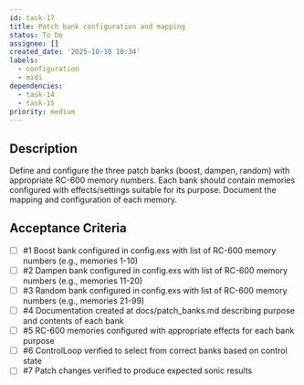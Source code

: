 ```yaml
---
id: task-17
title: Patch bank configuration and mapping
status: To Do
assignee: []
created_date: '2025-10-10 10:34'
labels:
  - configuration
  - midi
dependencies:
  - task-14
  - task-15
priority: medium
---
```


## Description

<!-- SECTION:DESCRIPTION:BEGIN -->
Define and configure the three patch banks (boost, dampen, random) with appropriate RC-600 memory numbers. Each bank should contain memories configured with effects/settings suitable for its purpose. Document the mapping and configuration of each memory.
<!-- SECTION:DESCRIPTION:END -->

## Acceptance Criteria
<!-- AC:BEGIN -->
- [ ] #1 Boost bank configured in config.exs with list of RC-600 memory numbers (e.g., memories 1-10)
- [ ] #2 Dampen bank configured in config.exs with list of RC-600 memory numbers (e.g., memories 11-20)
- [ ] #3 Random bank configured in config.exs with list of RC-600 memory numbers (e.g., memories 21-99)
- [ ] #4 Documentation created at docs/patch_banks.md describing purpose and contents of each bank
- [ ] #5 RC-600 memories configured with appropriate effects for each bank purpose
- [ ] #6 ControlLoop verified to select from correct banks based on control state
- [ ] #7 Patch changes verified to produce expected sonic results
<!-- AC:END -->
